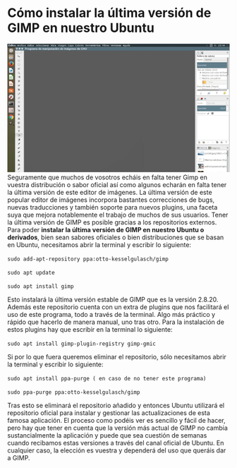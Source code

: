 # Cómo instalar la última versión de GIMP en nuestro Ubuntu
![Screenshot](img/gimp.jpg)
Seguramente que muchos de vosotros echáis en falta tener Gimp en vuestra distribución o sabor oficial así como algunos echarán en falta tener la última versión de este editor de imágenes.
La última versión de este popular editor de imágenes incorpora bastantes correcciones de bugs, nuevas traducciones y también soporte para nuevos plugins, una faceta suya que mejora notablemente el trabajo de muchos de sus usuarios. Tener la última versión de GIMP es posible gracias a los repositorios externos.
Para poder **instalar la última versión de GIMP en nuestro Ubuntu o derivados**, bien sean sabores oficiales o bien distribuciones que se basan en Ubuntu, necesitamos abrir la terminal y escribir lo siguiente:

`sudo add-apt-repository ppa:otto-kesselgulasch/gimp`

`sudo apt update`

`sudo apt install gimp`

Esto instalará la última versión estable de GIMP que es la versión 2.8.20. Además este repositorio cuenta con un extra de plugins que nos facilitará el uso de este programa, todo a través de la terminal. Algo más práctico y rápido que hacerlo de manera manual, uno tras otro. Para la instalación de estos plugins hay que escribir en la terminal lo siguiente:

`sudo apt install gimp-plugin-registry gimp-gmic`

Si por lo que fuera queremos eliminar el repositorio, sólo necesitamos abrir la terminal y escribir lo siguiente:

`sudo apt install ppa-purge ( en caso de no tener este programa)`

`sudo ppa-purge ppa:otto-kesselgulasch/gimp`

Tras esto se eliminará el repositorio añadido y entonces Ubuntu utilizará el repositorio oficial para instalar y gestionar las actualizaciones de esta famosa aplicación. El proceso como podéis ver es sencillo y fácil de hacer, pero hay que tener en cuenta que la versión más actual de GIMP no cambia sustancialmente la aplicación y puede que sea cuestión de semanas cuando recibamos estas versiones a través del canal oficial de Ubuntu. En cualquier caso, la elección es vuestra y dependerá del uso que queráis dar a GIMP.

